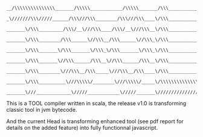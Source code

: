 ```
__/\\\\\\\\\\\\\\\_______/\\\\\____________/\\\\\_______/\\\____________________/\\\\\\\\\_        
 _\///////\\\/////______/\\\///\\\________/\\\///\\\____\/\\\_________________/\\\////////__       
  _______\/\\\_________/\\\/__\///\\\____/\\\/__\///\\\__\/\\\_______________/\\\/___________      
   _______\/\\\________/\\\______\//\\\__/\\\______\//\\\_\/\\\______________/\\\_____________     
    _______\/\\\_______\/\\\_______\/\\\_\/\\\_______\/\\\_\/\\\_____________\/\\\_____________    
     _______\/\\\_______\//\\\______/\\\__\//\\\______/\\\__\/\\\_____________\//\\\____________   
      _______\/\\\________\///\\\__/\\\_____\///\\\__/\\\____\/\\\______________\///\\\__________  
       _______\/\\\__________\///\\\\\/________\///\\\\\/_____\/\\\\\\\\\\\\\\\____\////\\\\\\\\\_ 
        _______\///_____________\/////____________\/////_______\///////////////________\/////////__
```

This is a TOOL compiler written in scala, the release v1.0 is transforming classic tool in jvm bytecode.

And the current Head is transforming enhanced tool (see pdf report for details on the added feature) into fully functionnal javascript.